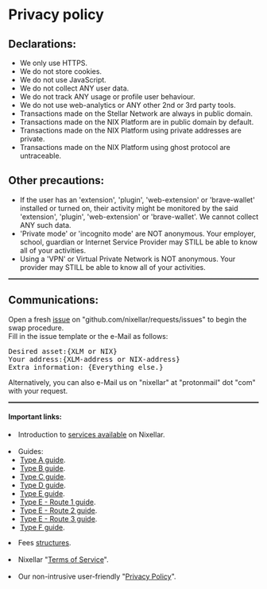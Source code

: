 # Privacy policy

## Declarations:
 - We only use HTTPS.
 - We do not store cookies.
 - We do not use JavaScript.
 - We do not collect ANY user data.
 - We do not track ANY usage or profile user behaviour.
 - We do not use web-analytics or ANY other 2nd or 3rd party tools.
 - Transactions made on the Stellar Network are always in public domain.
 - Transactions made on the  NIX Platform are in public domain by default.
 - Transactions made on the  NIX Platform using private addresses are private.
 - Transactions made on the  NIX Platform using ghost protocol are untraceable.

## Other precautions:
 - If the user has an 'extension', 'plugin', 'web-extension' or 'brave-wallet' installed or turned on, their activity might be monitored by the said 'extension', 'plugin', 'web-extension' or 'brave-wallet'. We cannot collect ANY such data.
 - 'Private mode' or 'incognito mode' are NOT anonymous. Your employer, school, guardian or Internet Service Provider may STILL be able to know all of your activities.
 - Using a 'VPN' or Virtual Private Network is NOT anonymous. Your provider may STILL be able to know all of your activities.



<hr style="border-top: dashed 1px;" />


<h2>Communications:</h2>
Open a fresh <a href="https://github.com/nixellar/requests/issues">issue</a> on "github.com/nixellar/requests/issues" to begin the swap procedure.<br>
Fill in the issue template or the e-Mail as follows:<br>
<pre>
Desired asset:{XLM or NIX}
Your address:{XLM-address or NIX-address}
Extra information: {Everything else.}
</pre>
Alternatively, you can also e-Mail us on "nixellar" at "protonmail" dot "com" with your request.


<hr style="border-top: dashed 1px;" />


<h4>Important links:</h4>
<li>Introduction to <a href="index">services available</a> on Nixellar.</li><br>
<li>Guides:<ul>
<li><a href="../guides/TypeA">Type A guide</a>.</li>
<li><a href="../guides/TypeB">Type B guide</a>.</li>
<li><a href="../guides/TypeC">Type C guide</a>.</li>
<li><a href="../guides/TypeD">Type D guide</a>.</li>
<li><a href="../guides/TypeE">Type E guide</a>.</li>
<li><a href="../guides/TypeE_Route1">Type E - Route 1 guide</a>.</li>
<li><a href="../guides/TypeE_Route2">Type E - Route 2 guide</a>.</li>
<li><a href="../guides/TypeE_Route3">Type E - Route 3 guide</a>.</li>
<li><a href="../guides/TypeF">Type F guide</a>.</li></ul>
</li>
<li>Fees <a href="../fees/index">structures</a>.</li><br>
<li>Nixellar "<a href="tos">Terms of Service</a>".</li><br>
<li>Our non-intrusive user-friendly "<a href="privacy">Privacy Policy</a>".</li>
